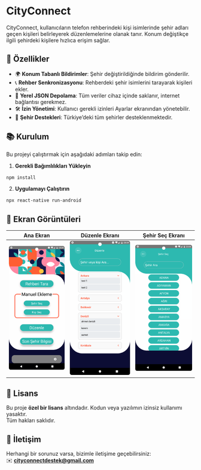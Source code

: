 # CityConnect

CityConnect, kullanıcıların telefon rehberindeki kişi isimlerinde şehir adları geçen kişileri belirleyerek düzenlemelerine olanak tanır. Konum değiştikçe ilgili şehirdeki kişilere hızlıca erişim sağlar.

## 🚀 Özellikler

- 🌍 **Konum Tabanlı Bildirimler**: Şehir değiştirildiğinde bildirim gönderilir.
- 📞 **Rehber Senkronizasyonu**: Rehberdeki şehir isimlerini tarayarak kişileri ekler.
- 📂 **Yerel JSON Depolama**: Tüm veriler cihaz içinde saklanır, internet bağlantısı gerekmez.
- 🛠 **İzin Yönetimi**: Kullanıcı gerekli izinleri Ayarlar ekranından yönetebilir.
- 🌟 **Şehir Destekleri**: Türkiye’deki tüm şehirler desteklenmektedir.

## 📚 Kurulum

Bu projeyi çalıştırmak için aşağıdaki adımları takip edin:

1. **Gerekli Bağımlılıkları Yükleyin**  
```sh
npm install
```

2. **Uygulamayı Çalıştırın**  
```sh
npx react-native run-android
```

## 📸 Ekran Görüntüleri

| Ana Ekran | Düzenle Ekranı | Şehir Seç Ekranı |
|-----------|----------------|------------------|
| ![Ana Ekran](docs/assets//HomeScreen.png) | ![Düzenle](docs/assets//EditScreen.png) | ![Şehir Seç](docs/assets//SelectCityScreen.png) |

## 📝 Lisans  

Bu proje **özel bir lisans** altındadır. Kodun veya yazılımın izinsiz kullanımı yasaktır.  
Tüm hakları saklıdır.

## 📧 İletişim

Herhangi bir sorunuz varsa, bizimle iletişime geçebilirsiniz:  
✉️ **cityconnectdestek@gmail.com**
